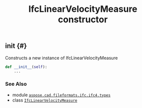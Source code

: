 ﻿---
title: IfcLinearVelocityMeasure constructor
second_title: Aspose.CAD for Python via .NET API References
description: 
type: docs
weight: 10
url: /python-net/aspose.cad.fileformats.ifc.ifc4.types/ifclinearvelocitymeasure/__init__/
is_root: false
---

## __init__ {#}

Constructs a new instance of IfcLinearVelocityMeasure



```python
def __init__(self):
    ...
```





### See Also
* module [`aspose.cad.fileformats.ifc.ifc4.types`](../../)
* class [`IfcLinearVelocityMeasure`](/cad/python-net/aspose.cad.fileformats.ifc.ifc4.types/ifclinearvelocitymeasure)
